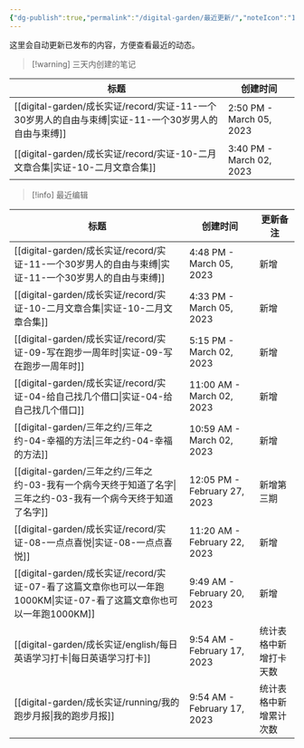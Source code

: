 ```yaml
---
{"dg-publish":true,"permalink":"/digital-garden/最近更新/","noteIcon":"1"}
---
```



这里会自动更新已发布的内容，方便查看最近的动态。

> [!warning] 三天内创建的笔记

| 标题                                                                         | 创建时间                     |
| -------------------------------------------------------------------------- | ------------------------ |
| [[digital-garden/成长实证/record/实证-11-一个30岁男人的自由与束缚\|实证-11-一个30岁男人的自由与束缚]] | 2:50 PM - March 05, 2023 |
| [[digital-garden/成长实证/record/实证-10-二月文章合集\|实证-10-二月文章合集]]               | 3:40 PM - March 02, 2023 |


> [!info] 最近编辑

| 标题                                                                                     | 创建时间                         | 更新备注        |
| -------------------------------------------------------------------------------------- | ---------------------------- | ----------- |
| [[digital-garden/成长实证/record/实证-11-一个30岁男人的自由与束缚\|实证-11-一个30岁男人的自由与束缚]]             | 4:48 PM - March 05, 2023     | 新增          |
| [[digital-garden/成长实证/record/实证-10-二月文章合集\|实证-10-二月文章合集]]                           | 4:33 PM - March 05, 2023     | 新增          |
| [[digital-garden/成长实证/record/实证-09-写在跑步一周年时\|实证-09-写在跑步一周年时]]                       | 5:15 PM - March 02, 2023     | 新增          |
| [[digital-garden/成长实证/record/实证-04-给自己找几个借口\|实证-04-给自己找几个借口]]                       | 11:00 AM - March 02, 2023    | 新增          |
| [[digital-garden/三年之约/三年之约-04-幸福的方法\|三年之约-04-幸福的方法]]                                | 10:59 AM - March 02, 2023    | 新增          |
| [[digital-garden/三年之约/三年之约-03-我有一个病今天终于知道了名字\|三年之约-03-我有一个病今天终于知道了名字]]              | 12:05 PM - February 27, 2023 | 新增第三期       |
| [[digital-garden/成长实证/record/实证-08-一点点喜悦\|实证-08-一点点喜悦]]                             | 11:20 AM - February 22, 2023 | 新增          |
| [[digital-garden/成长实证/record/实证-07-看了这篇文章你也可以一年跑1000KM\|实证-07-看了这篇文章你也可以一年跑1000KM]] | 9:49 AM - February 20, 2023  | 新增          |
| [[digital-garden/成长实证/english/每日英语学习打卡\|每日英语学习打卡]]                                  | 9:54 AM - February 17, 2023  | 统计表格中新增打卡天数 |
| [[digital-garden/成长实证/running/我的跑步月报\|我的跑步月报]]                                      | 9:54 AM - February 17, 2023  | 统计表格中新增累计次数 |

